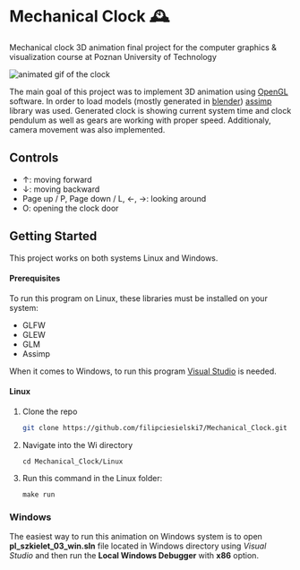# Mechanical Clock 🕰

Mechanical clock 3D animation final project for the computer graphics &amp; visualization course at Poznan University of Technology

![animated gif of the clock](./preview.gif)

The main goal of this project was to implement 3D animation using [OpenGL](https://www.opengl.org//) software. In order to load models (mostly generated in [blender](https://www.blender.org/)) [assimp](https://github.com/assimp/assimp) library was used. Generated clock is showing current system time and clock pendulum as well as gears are working with proper speed. Additionaly, camera movement was also implemented.

## Controls

- &#8593;: moving forward
- &#8595;: moving backward
- Page up / P, Page down / L, &#8592;, &#8594;: looking around
- O: opening the clock door

## Getting Started

This project works on both systems Linux and Windows.

#### Prerequisites
To run this program on Linux, these libraries must be installed on your system:
- GLFW
- GLEW
- GLM
- Assimp

When it comes to Windows, to run this program [Visual Studio](https://visualstudio.microsoft.com/pl/) is needed.

#### Linux

1. Clone the repo
   ```sh
   git clone https://github.com/filipciesielski7/Mechanical_Clock.git
   ```
2. Navigate into the Wi directory
    ```
    cd Mechanical_Clock/Linux
    ```
3. Run this command in the Linux folder:
    ```
    make run
    ```
    
### Windows

The easiest way to run this animation on Windows system is to open **pl_szkielet_03_win.sln** file located in Windows directory using *Visual Studio* and then run the **Local Windows Debugger** with **x86** option. 

